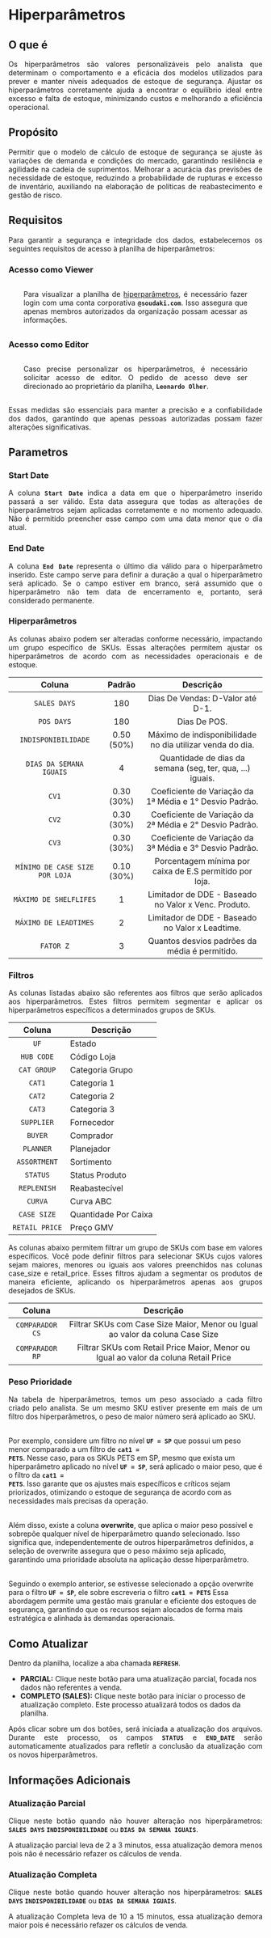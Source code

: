 # **Hiperparâmetros**

## **O que é**
<p style="text-align: justify;">
Os hiperparâmetros são valores personalizáveis pelo analista que determinam o comportamento e a eficácia dos modelos utilizados para prever e manter níveis adequados de estoque de segurança. Ajustar os hiperparâmetros corretamente ajuda a encontrar o equilíbrio ideal entre excesso e falta de estoque, minimizando custos e melhorando a eficiência operacional.
</p>

## **Propósito**
<p style="text-align: justify;">Permitir que o modelo de cálculo de estoque de segurança se ajuste às variações de demanda e condições do mercado, garantindo resiliência e agilidade na cadeia de suprimentos. Melhorar a acurácia das previsões de necessidade de estoque, reduzindo a probabilidade de rupturas e excesso de inventário, auxiliando na elaboração de políticas de reabastecimento e gestão de risco.</p>

## **Requisitos**
<p style="text-align: justify;">
Para garantir a segurança e integridade dos dados, estabelecemos os seguintes requisitos de acesso à planilha de hiperparâmetros:</p>

### **Acesso como Viewer**
<div style="margin: 30px;"><p style="text-align: justify;">Para visualizar a planilha de <a href="https://docs.google.com/spreadsheets/d/1NV6lk_l6IaO1lJ8Bk8Kgx3XNw8vDvFX3hQnN7IGi-HQ/edit?gid=0#gid=0" target="_blank">hiperparâmetros</a>, é necessário fazer login com uma conta corporativa <code><b>@soudaki.com</code></b>. Isso assegura que apenas membros autorizados da organização possam acessar as informações.</p></div>

### **Acesso como Editor**
<div style="margin: 30px;"><p style="text-align: justify;">
Caso precise personalizar os hiperparâmetros, é necessário solicitar acesso de editor. O pedido de acesso deve ser direcionado ao proprietário da planilha, <code><b>Leonardo Olher</code></b>.</p></div>

<p style="text-align: justify;">
Essas medidas são essenciais para manter a precisão e a confiabilidade dos dados, garantindo que apenas pessoas autorizadas possam fazer alterações significativas.</p>

## **Parametros**
### **Start Date**
<p style="text-align: justify;">A coluna <code><b>Start Date</b></code> indica a data em que o hiperparâmetro inserido passará a ser válido. Esta data assegura que todas as alterações de hiperparâmetros sejam aplicadas corretamente e no momento adequado. Não é permitido preencher esse campo com uma data menor que o dia atual.</p>

### **End Date**
<p style="text-align: justify;">A coluna <code><b>End Date</b></code> representa o último dia válido para o hiperparâmetro inserido. Este campo serve para definir a duração a qual o hiperparâmetro será aplicado. Se o campo estiver em branco, será assumido que o hiperparâmetro não tem data de encerramento e, portanto, será considerado permanente.</p>

### **Hiperparâmetros**
<p style="text-align: justify;">As colunas abaixo podem ser alteradas conforme necessário, impactando um grupo específico de SKUs. Essas alterações permitem ajustar os hiperparâmetros de acordo com as necessidades operacionais e de estoque.</p>

|           **Coluna**           |    **Padrão**    |                        **Descrição**                       |
|:------------------------------:|:----------------:|:----------------------------------------------------------:|
|          `SALES DAYS`          |        180       | Dias De Vendas: D-Valor até D-1.                           |
|           `POS DAYS`           |        180       | Dias De POS.                                               |
|       `INDISPONIBILIDADE`      |    0.50 (50%)    | Máximo de indisponibilidade no dia utilizar venda do dia.  |
|     `DIAS DA SEMANA IGUAIS`    |         4        | Quantidade de dias da semana (seg, ter, qua, ...) iguais.  |
|              `CV1`             |    0.30 (30%)    | Coeficiente de Variação da 1ª Média e 1° Desvio Padrão.    |
|              `CV2`             |    0.30 (30%)    | Coeficiente de Variação da 2ª Média e 2° Desvio Padrão.    |
|              `CV3`             |    0.30 (30%)    | Coeficiente de Variação da 3ª Média e 3° Desvio Padrão.    |
| `MÍNIMO DE CASE SIZE POR LOJA` |    0.10 (30%)    | Porcentagem mínima por caixa de E.S permitido por loja.    |
|     `MÁXIMO DE SHELFLIFES`     |         1        | Limitador de DDE - Baseado no Valor x Venc. Produto.       |
|      `MÁXIMO DE LEADTIMES`     |         2        | Limitador de DDE - Baseado no Valor x Leadtime.            |
|            `FATOR Z`           |         3        | Quantos desvios padrões da média é permitido.              |


### **Filtros**
<p style="text-align: justify;">As colunas listadas abaixo são referentes aos filtros que serão aplicados aos hiperparâmetros. Estes filtros permitem segmentar e aplicar os hiperparâmetros específicos a determinados grupos de SKUs.</p>

|   **Coluna**   | **Descrição**        |
|:--------------:|----------------------|
|      `UF`      | Estado               |
|   `HUB CODE`   | Código Loja          |
|   `CAT GROUP`  | Categoria Grupo      |
|     `CAT1`     | Categoria 1          |
|     `CAT2`     | Categoria 2          |
|     `CAT3`     | Categoria 3          |
|   `SUPPLIER`   | Fornecedor           |
|     `BUYER`    | Comprador            |
|    `PLANNER`   | Planejador           |
|  `ASSORTMENT`  | Sortimento           |
|    `STATUS`    | Status Produto       |
|   `REPLENISH`  | Reabastecível        |
|     `CURVA`    | Curva ABC            |
|   `CASE SIZE`  | Quantidade Por Caixa |
| `RETAIL PRICE` | Preço GMV            |

<p style="text-align: justify;">As colunas abaixo permitem filtrar um grupo de SKUs com base em valores específicos. Você pode definir filtros para selecionar SKUs cujos valores sejam maiores, menores ou iguais aos valores preenchidos nas colunas case_size e retail_price. Esses filtros ajudam a segmentar os produtos de maneira eficiente, aplicando os hiperparâmetros apenas aos grupos desejados de SKUs.</p>

|   **Coluna**  |                                    **Descrição**                                    |
|:-------------:|:-----------------------------------------------------------------------------------:|
| `COMPARADOR CS` | Filtrar SKUs com Case Size Maior, Menor ou Igual ao valor da coluna Case Size       |
| `COMPARADOR RP` | Filtrar SKUs com Retail Price Maior, Menor ou Igual ao valor da coluna Retail Price |

### **Peso Prioridade**
<p style="text-align: justify;">
Na tabela de hiperparâmetros, temos um peso associado a cada filtro criado pelo analista. Se um mesmo SKU estiver presente em mais de um filtro dos hiperparâmetros, o peso de maior número será aplicado ao SKU.<br><br>

Por exemplo, considere um filtro no nível <code><b>UF = SP</b></code> que possui um peso menor comparado a um filtro de <code><b>cat1 = PETS</b></code>. Nesse caso, para os SKUs PETS em SP, mesmo que exista um hiperparâmetro aplicado no nível <code><b>UF = SP</b></code>, será aplicado o maior peso, que é o filtro da <code><b>cat1 = PETS</b></code>. Isso garante que os ajustes mais específicos e críticos sejam priorizados, otimizando o estoque de segurança de acordo com as necessidades mais precisas da operação.<br><br>

Além disso, existe a coluna <b>overwrite</b>, que aplica o maior peso possível e sobrepõe qualquer nível de hiperparâmetro quando selecionado. Isso significa que, independentemente de outros hiperparâmetros definidos, a seleção de overwrite assegura que o peso máximo seja aplicado, garantindo uma prioridade absoluta na aplicação desse hiperparâmetro.<br><br>

Seguindo o exemplo anterior, se estivesse selecionado a opção overwrite para o filtro <code><b>UF = SP</b></code>, ele sobre escreveria o filtro <code><b>cat1 = PETS</b></code> Essa abordagem permite uma gestão mais granular e eficiente dos estoques de segurança, garantindo que os recursos sejam alocados de forma mais estratégica e alinhada às demandas operacionais.
</p>

## **Como Atualizar**
<p style="text-align: justify;">Dentro da planilha, localize a aba chamada <code><b>REFRESH</code></b>.</p>

<ul>
<li><b>PARCIAL:</b> Clique neste botão para uma atualização parcial, focada nos dados não referentes a venda.
<li><b>COMPLETO (SALES):</b> Clique neste botão para iniciar o processo de atualização completo. Este processo atualizará todos os dados da planilha.
</ul>
<p style="text-align: justify;">
Após clicar sobre um dos botões, será iniciada a atualização dos arquivos. Durante este processo, os campos <code><b>STATUS</b></code> e <code><b>END_DATE</code></b> serão automaticamente atualizados para refletir a conclusão da atualização com os novos hiperparâmetros.</p>


## **Informações Adicionais**
### **Atualização Parcial**
<p style="text-align: justify;">Clique neste botão quando não houver alteração nos hiperpârametros: <code><b>SALES DAYS</b></code> <code><b>INDISPONIBILIDADE</b></code> ou <code><b>DIAS DA SEMANA IGUAIS</b></code>.</p>

<p style="text-align: justify;">
A atualização parcial leva de 2 a 3 minutos, essa atualização demora menos pois não é necessário refazer os cálculos de venda.</p>

### **Atualização Completa**
<p style="text-align: justify;">Clique neste botão quando houver alteração nos hiperpârametros: <code><b>SALES DAYS</b></code> <code><b>INDISPONIBILIDADE</b></code> ou <code><b>DIAS DA SEMANA IGUAIS</b></code>.</p>

<p style="text-align: justify;">
A atualização Completa leva de 10 a 15 minutos, essa atualização demora maior pois é necessário refazer os cálculos de venda.</p>